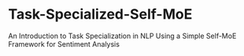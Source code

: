 # Task-Specialized-Self-MoE
An Introduction to Task Specialization in NLP Using a Simple Self-MoE Framework for Sentiment Analysis

